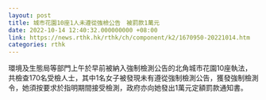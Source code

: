 ```yaml
---
layout: post
title: 城市花園10座1人未遵從強檢公告　被罰款1萬元
date: 2022-10-14 12:40:32.000000000 +08:00
link: https://news.rthk.hk/rthk/ch/component/k2/1670950-20221014.htm
categories: rthk
---
```


環境及生態局等部門上午於早前被納入強制檢測公告的北角城市花園10座執法，共檢查170名受檢人士，其中1名女子被發現未有遵從強制檢測公告，獲發強制檢測令，她須按要求於指明期間接受檢測，政府亦向她發出1萬元定額罰款通知書。
